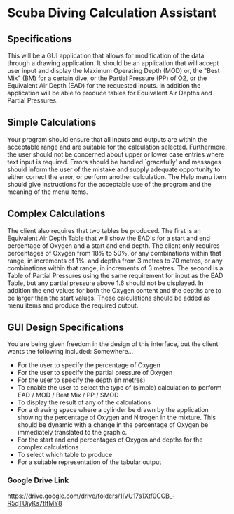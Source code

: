 # Scuba Diving Calculation Assistant

## Specifications
This will be a GUI application that allows for modification of the data through a drawing
application.
It should be an application that will accept user input and display the Maximum Operating
Depth (MOD) or, the "Best Mix" (BM) for a certain dive, or the Partial Pressure (PP) of O2,
or the Equivalent Air Depth (EAD) for the requested inputs. In addition the application will
be able to produce tables for Equivalent Air Depths and Partial Pressures.

## Simple Calculations
Your program should ensure that all inputs and outputs are within the acceptable range and
are suitable for the calculation selected. Furthermore, the user should not be concerned about
upper or lower case entries where text input is required. Errors should be handled `gracefully'
and messages should inform the user of the mistake and supply adequate opportunity to either
correct the error, or perform another calculation.
The Help menu item should give instructions for the acceptable use of the program and the
meaning of the menu items.

## Complex Calculations
The client also requires that two tables be produced. The first is an Equivalent Air Depth Table
that will show the EAD's for a start and end percentage of Oxygen and a start and end depth.
The client only requires percentages of Oxygen from 18% to 50%, or any combinations within
that range, in increments of 1%, and depths from 3 metres to 70 metres, or any combinations
within that range, in increments of 3 metres. The second is a Table of Partial Pressures using
the same requirement for input as the EAD Table, but any partial pressure above 1.6 should
not be displayed. In addition the end values for both the Oxygen content and the depths are to
be larger than the start values. These calculations should be added as menu items and produce
the required output.

## GUI Design Specifications
You are being given freedom in the design of this interface, but the client wants the following
included:
  Somewhere...
  - For the user to specify the percentage of Oxygen
  - For the user to specify the partial pressure of Oxygen
  - For the user to specify the depth (in metres)
  - To enable the user to select the type of (simple) calculation to perform EAD / MOD / Best Mix / PP / SMOD
  - To display the result of any of the calculations
  - For a drawing space where a cylinder be drawn by the application showing the percentage of Oxygen and Nitrogen in the mixture. This should be dynamic with a change in the percentage of Oxygen be immediately translated to the graphic.
  - For the start and end percentages of Oxygen and depths for the complex calculations
  - To select which table to produce
  - For a suitable representation of the tabular output

### Google Drive Link
https://drive.google.com/drive/folders/1IVU17s1Xtf0CCB_-R5qTUjyKs7tIfMY8

